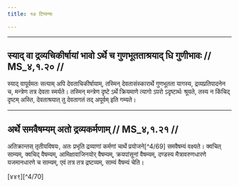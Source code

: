 ```yaml
---
title: १७ टिप्पन्यः

---
```


[^4/68]: E2: 5,18; E6: 2,9

____________________________________________


## स्याद् वा द्रव्यचिकीर्षायां भावो ऽर्थे च गुणभूतताश्रयाद् धि गुणीभावः // MS_४,१.२० //

स्याद् वापूर्वमतः सत्याम् अपि देवताचिकीर्षायाम्, तस्मिन् देवतासंस्कारार्थे गुणभूतता यागस्य, द्रव्यप्रतिपादनेन च, मन्त्रेण तत्र देवता स्मर्यते। तस्मिन् मन्त्रेण दृष्टे ऽर्थे क्रियमाणे त्यागो ऽपरो ऽदृष्टार्थः श्रूयते, तस्य न किंचिद् दृष्टम् अस्ति, देवताश्रयात् तु देवतागतं तद् अपूर्वम् इति गम्यते।


____________________________________________


## अर्थे समवैषम्यम् अतो द्रव्यकर्मणाम् // MS_४,१.२१ //

अतिक्रान्तस् तृतीयविषयः, अतः प्रभृति द्रव्याणां कर्मणां चार्थे प्रयोजने[^4/69] समवैषम्यं वक्ष्यते। क्वचित् साम्यम्, क्वचिद् वैषम्यम्, आमिक्षावाजिनयोर् वैषम्यम्, क्रयपांसूनां वैषम्यम्, दण्डस्य मैत्रावरुणधारणे यजमानधारणे च साम्यम्, एवं तत्र तत्र द्रष्टव्यम्, साम्यं वैषम्यं चेति।

[४४९][^4/70]

